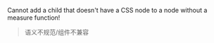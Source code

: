 Cannot add a child that doesn't have a CSS node to a node without a measure function!
> 语义不规范/组件不兼容

